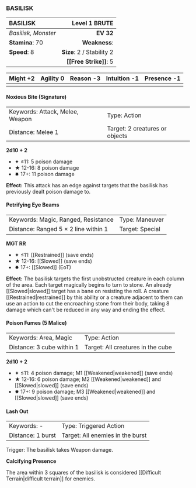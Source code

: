 ### BASILISK

| BASILISK            |         **Level 1 BRUTE** |
| :------------------ | ------------------------: |
| *Basilisk, Monster* |                 **EV 32** |
| **Stamina**: 70     |             **Weakness**: |
| **Speed**: 8        | **Size**: 2 / Stability 2 |
|                     |    **[[Free Strike]]**: 5 |

| **Might** +2 | **Agility** 0 | **Reason** -3 | **Intuition** -1 | **Presence** -1 |
| ------------ | ------------- | ------------- | ---------------- | --------------- |
|              |               |               |                  |                 |

#### Noxious Bite (Signature)

|                                 |                                |
| :------------------------------ | :----------------------------- |
| Keywords: Attack, Melee, Weapon | Type: Action                   |
| Distance: Melee 1               | Target: 2 creatures or objects |

**2d10 + 2**

- ✦ ≤11: 5 poison damage
- ★ 12-16: 8 poison damage
- ✸ 17+: 11 poison damage

**Effect:** This attack has an edge against targets that the basilisk has previously dealt poison damage to.

#### Petrifying Eye Beams

|                                      |                 |
| :----------------------------------- | :-------------- |
| Keywords: Magic, Ranged, Resistance  | Type: Maneuver  |
| Distance: Ranged 5 × 2 line within 1 | Target: Special |

**MGT RR**

- ✦ ≤11: [[Restrained]] (save ends)
- ★ 12-16: [[Slowed]] (save ends)
- ✸ 17+: [[Slowed]] (EoT)

**Effect:** The basilisk targets the first unobstructed creature in each column of the area. Each target magically begins to turn to stone. An already [[Slowed|slowed]] target has a bane on resisting the roll. A creature [[Restrained|restrained]] by this ability or a creature adjacent to them can use an action to cut the encroaching stone from their body, taking 8 damage which can't be reduced in any way and ending the effect.

#### Poison Fumes (5 Malice)

|                           |                                   |
| :------------------------ | :-------------------------------- |
| Keywords: Area, Magic     | Type: Action                      |
| Distance: 3 cube within 1 | Target: All creatures in the cube |

**2d10 + 2**

- ✦ ≤11: 4 poison damage; M1 [[Weakened|weakened]] (save ends)
- ★ 12-16: 6 poison damage; M2 [[Weakened|weakened]] and [[Slowed|slowed]] (save ends)
- ✸ 17+: 9 poison damage; M3 [[Weakened|weakened]] and [[Slowed|slowed]] (save ends)

#### Lash Out

|                   |                                  |
| :---------------- | :------------------------------- |
| Keywords: -       | Type: Triggered Action           |
| Distance: 1 burst | Target: All enemies in the burst |

Trigger: The basilisk takes Weapon damage.

**Calcifying Presence**

The area within 3 squares of the basilisk is considered [[Difficult Terrain|difficult terrain]] for enemies.
